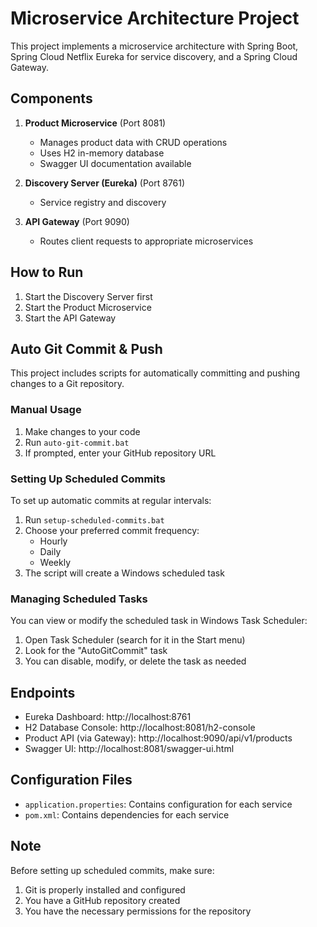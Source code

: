 # Microservice Architecture Project

This project implements a microservice architecture with Spring Boot, Spring Cloud Netflix Eureka for service discovery, and a Spring Cloud Gateway.

## Components

1. **Product Microservice** (Port 8081)
   - Manages product data with CRUD operations
   - Uses H2 in-memory database
   - Swagger UI documentation available

2. **Discovery Server (Eureka)** (Port 8761)
   - Service registry and discovery

3. **API Gateway** (Port 9090)
   - Routes client requests to appropriate microservices

## How to Run

1. Start the Discovery Server first
2. Start the Product Microservice
3. Start the API Gateway

## Auto Git Commit & Push

This project includes scripts for automatically committing and pushing changes to a Git repository.

### Manual Usage

1. Make changes to your code
2. Run `auto-git-commit.bat`
3. If prompted, enter your GitHub repository URL

### Setting Up Scheduled Commits

To set up automatic commits at regular intervals:

1. Run `setup-scheduled-commits.bat`
2. Choose your preferred commit frequency:
   - Hourly
   - Daily
   - Weekly
3. The script will create a Windows scheduled task

### Managing Scheduled Tasks

You can view or modify the scheduled task in Windows Task Scheduler:
1. Open Task Scheduler (search for it in the Start menu)
2. Look for the "AutoGitCommit" task
3. You can disable, modify, or delete the task as needed

## Endpoints

- Eureka Dashboard: http://localhost:8761
- H2 Database Console: http://localhost:8081/h2-console
- Product API (via Gateway): http://localhost:9090/api/v1/products
- Swagger UI: http://localhost:8081/swagger-ui.html

## Configuration Files

- `application.properties`: Contains configuration for each service
- `pom.xml`: Contains dependencies for each service

## Note

Before setting up scheduled commits, make sure:
1. Git is properly installed and configured
2. You have a GitHub repository created
3. You have the necessary permissions for the repository 